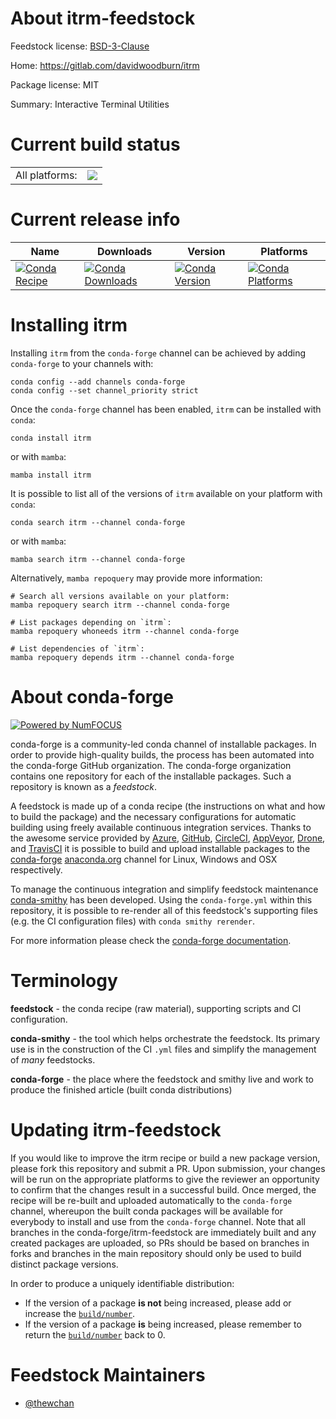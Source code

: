 About itrm-feedstock
====================

Feedstock license: [BSD-3-Clause](https://github.com/conda-forge/itrm-feedstock/blob/main/LICENSE.txt)

Home: https://gitlab.com/davidwoodburn/itrm

Package license: MIT

Summary: Interactive Terminal Utilities

Current build status
====================


<table><tr><td>All platforms:</td>
    <td>
      <a href="https://dev.azure.com/conda-forge/feedstock-builds/_build/latest?definitionId=22405&branchName=main">
        <img src="https://dev.azure.com/conda-forge/feedstock-builds/_apis/build/status/itrm-feedstock?branchName=main">
      </a>
    </td>
  </tr>
</table>

Current release info
====================

| Name | Downloads | Version | Platforms |
| --- | --- | --- | --- |
| [![Conda Recipe](https://img.shields.io/badge/recipe-itrm-green.svg)](https://anaconda.org/conda-forge/itrm) | [![Conda Downloads](https://img.shields.io/conda/dn/conda-forge/itrm.svg)](https://anaconda.org/conda-forge/itrm) | [![Conda Version](https://img.shields.io/conda/vn/conda-forge/itrm.svg)](https://anaconda.org/conda-forge/itrm) | [![Conda Platforms](https://img.shields.io/conda/pn/conda-forge/itrm.svg)](https://anaconda.org/conda-forge/itrm) |

Installing itrm
===============

Installing `itrm` from the `conda-forge` channel can be achieved by adding `conda-forge` to your channels with:

```
conda config --add channels conda-forge
conda config --set channel_priority strict
```

Once the `conda-forge` channel has been enabled, `itrm` can be installed with `conda`:

```
conda install itrm
```

or with `mamba`:

```
mamba install itrm
```

It is possible to list all of the versions of `itrm` available on your platform with `conda`:

```
conda search itrm --channel conda-forge
```

or with `mamba`:

```
mamba search itrm --channel conda-forge
```

Alternatively, `mamba repoquery` may provide more information:

```
# Search all versions available on your platform:
mamba repoquery search itrm --channel conda-forge

# List packages depending on `itrm`:
mamba repoquery whoneeds itrm --channel conda-forge

# List dependencies of `itrm`:
mamba repoquery depends itrm --channel conda-forge
```


About conda-forge
=================

[![Powered by
NumFOCUS](https://img.shields.io/badge/powered%20by-NumFOCUS-orange.svg?style=flat&colorA=E1523D&colorB=007D8A)](https://numfocus.org)

conda-forge is a community-led conda channel of installable packages.
In order to provide high-quality builds, the process has been automated into the
conda-forge GitHub organization. The conda-forge organization contains one repository
for each of the installable packages. Such a repository is known as a *feedstock*.

A feedstock is made up of a conda recipe (the instructions on what and how to build
the package) and the necessary configurations for automatic building using freely
available continuous integration services. Thanks to the awesome service provided by
[Azure](https://azure.microsoft.com/en-us/services/devops/), [GitHub](https://github.com/),
[CircleCI](https://circleci.com/), [AppVeyor](https://www.appveyor.com/),
[Drone](https://cloud.drone.io/welcome), and [TravisCI](https://travis-ci.com/)
it is possible to build and upload installable packages to the
[conda-forge](https://anaconda.org/conda-forge) [anaconda.org](https://anaconda.org/)
channel for Linux, Windows and OSX respectively.

To manage the continuous integration and simplify feedstock maintenance
[conda-smithy](https://github.com/conda-forge/conda-smithy) has been developed.
Using the ``conda-forge.yml`` within this repository, it is possible to re-render all of
this feedstock's supporting files (e.g. the CI configuration files) with ``conda smithy rerender``.

For more information please check the [conda-forge documentation](https://conda-forge.org/docs/).

Terminology
===========

**feedstock** - the conda recipe (raw material), supporting scripts and CI configuration.

**conda-smithy** - the tool which helps orchestrate the feedstock.
                   Its primary use is in the construction of the CI ``.yml`` files
                   and simplify the management of *many* feedstocks.

**conda-forge** - the place where the feedstock and smithy live and work to
                  produce the finished article (built conda distributions)


Updating itrm-feedstock
=======================

If you would like to improve the itrm recipe or build a new
package version, please fork this repository and submit a PR. Upon submission,
your changes will be run on the appropriate platforms to give the reviewer an
opportunity to confirm that the changes result in a successful build. Once
merged, the recipe will be re-built and uploaded automatically to the
`conda-forge` channel, whereupon the built conda packages will be available for
everybody to install and use from the `conda-forge` channel.
Note that all branches in the conda-forge/itrm-feedstock are
immediately built and any created packages are uploaded, so PRs should be based
on branches in forks and branches in the main repository should only be used to
build distinct package versions.

In order to produce a uniquely identifiable distribution:
 * If the version of a package **is not** being increased, please add or increase
   the [``build/number``](https://docs.conda.io/projects/conda-build/en/latest/resources/define-metadata.html#build-number-and-string).
 * If the version of a package **is** being increased, please remember to return
   the [``build/number``](https://docs.conda.io/projects/conda-build/en/latest/resources/define-metadata.html#build-number-and-string)
   back to 0.

Feedstock Maintainers
=====================

* [@thewchan](https://github.com/thewchan/)

